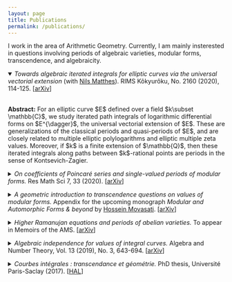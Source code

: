 ```yaml
---
layout: page
title: Publications
permalink: /publications/
---
```


I work in the area of Arithmetic Geometry. Currently, I am mainly insterested in questions involving periods of algebraic varieties, modular forms, transcendence, and algebraicity.

<details open>
	<summary><em>Towards algebraic iterated integrals for elliptic curves via the universal vectorial extension</em> (with <a href="http://people.maths.ox.ac.uk/matthes/">Nils Matthes</a>). RIMS Kôkyurôku, No. 2160 (2020), 114-125. [<a href="https://arxiv.org/abs/2009.10433">arXiv</a>] </summary>
  
  <p><br>
	<b>Abstract:</b>  For an elliptic curve $E$ defined over a field $k\subset \mathbb{C}$, we study iterated path integrals of logarithmic differential forms on $E^{\dagger}$, the universal vectorial extension of $E$. These are generalizations of the classical periods and quasi-periods of $E$, and are closely related to multiple elliptic polylogarithms and elliptic multiple zeta values. Moreover, if $k$ is a finite extension of $\mathbb{Q}$, then these iterated integrals along paths between $k$-rational points are periods in the sense of Kontsevich-Zagier. 
	</p>
	
	
</details>

<p></p>

<details>
	<summary><em>On coefficients of Poincaré series and single-valued periods of modular forms.</em> Res Math Sci 7, 33 (2020). [<a href="https://arxiv.org/abs/1912.02277">arXiv</a>] </summary>
  
  <p><br>
	<b>Abstract:</b> We prove that the field generated by the Fourier coefficients of weakly holomorphic Poincaré series of a given level $\Gamma_0(N)$ and weight $k\ge 2$ coincides with the field generated by the single-valued periods of a certain motive attached to $\Gamma_0(N)$. This clarifies the arithmetic nature of such Fourier coefficients and generalises previous formulas of Brown and Acres-Broadhurst giving explicit series expansions for the single-valued periods of some modular forms. Our proof is based on Bringmann-Ono's construction of harmonic lifts of Poincaré series.
	</p>
</details>

<p></p>

<details>
	<summary><em>A geometric introduction to transcendence questions on values of modular forms.</em> Appendix for the upcoming monograph <em>Modular and Automorphic Forms & beyond</em> by <a href="http://w3.impa.br/~hossein/">Hossein Movasati</a>. [<a href="https://arxiv.org/abs/2011.14401">arXiv</a>] </summary>
  
  <p><br>
	<b>Abstract:</b> We survey some key developments in the theory of transcendental numbers, paying special attention to Nesterenko's theorem on values of Eisenstein series and emphasizing its underlying geometric aspects. We finish with a brief discussion on periods and related open problems.
	</p>
</details>

<p></p>

<details>
	<summary><em>Higher Ramanujan equations and periods of abelian varieties.</em> To appear in Memoirs of the AMS. [<a href="https://arxiv.org/abs/1807.11044">arXiv</a>] </summary>
  
  <p><br>
	<b>Abstract:</b> We describe higher dimensional generalizations of Ramanujan's classical differential relations satisfied by the Eisenstein series $E_2$, $E_4$, $E_6$. Such "higher Ramanujan equations" are given geometrically in terms of vector fields living on certain moduli stacks classifying abelian schemes equipped with suitable frames of their first de Rham cohomology. These vector fields are canonically constructed by means of the Gauss-Manin connection and the Kodaira-Spencer isomorphism. Using Mumford's theory of degenerating families of abelian varieties, we construct remarkable solutions of these differential equations generalizing ($E_2,E_4,E_6$), which are also shown to be defined over $\mathbb{Z}$.
	</p>
	<p>
This geometric framework taking account of integrality issues is mainly motivated by questions in Transcendental Number Theory regarding an extension of Nesterenko's celebrated theorem on the algebraic independence of values of Eisenstein series. In this direction, we discuss the precise relation between periods of abelian varieties and the values of the above referred solutions of the higher Ramanujan equations, thereby linking the study of such differential equations to Grothendieck's Period Conjecture. Working in the complex analytic category, we prove "functional" transcendence results, such as the Zariski-density of every leaf of the holomorphic foliation induced by the higher Ramanujan equations. 
	</p>
</details>
  
<p></p>
  
<details>
	<summary><em>Algebraic independence for values of integral curves.</em> Algebra and Number Theory, Vol. 13 (2019), No. 3, 643-694. [<a href="https://arxiv.org/abs/1710.00563">arXiv</a>] </summary>
  
  <p><br>
	<b>Abstract:</b> We prove a transcendence theorem concerning values of holomorphic maps from a disk to a quasi-projective variety over $\overline{\mathbb{Q}}$ that are integral curves of some algebraic vector field (defined over $\overline{\mathbb{Q}}$). These maps are required to satisfy some integrality property, besides a growth condition and a strong form of Zariski-density that are natural for integral curves of algebraic vector fields. This result generalizes a theorem of Nesterenko concerning algebraic independence of values of the Eisenstein series $E_2$, $E_4$, $E_6$. The main technical improvement in our approach is the replacement of a rather restrictive hypothesis of polynomial growth on Taylor coefficients by a geometric notion of moderate growth formulated in terms of Value Distribution Theory.
	</p>
</details>

<p></p>

<details>
	<summary><em>Courbes intégrales : transcendance et géométrie.</em> PhD thesis, Université Paris-Saclay (2017). [<a href="https://tel.archives-ouvertes.fr/tel-01685449">HAL</a>] </summary>
  
  <p><br>
	<b>Abstract:</b> This thesis is devoted to the study of some questions motivated by Nesterenko's theorem on the algebraic independence of values of Eisenstein series $E_2$, $E_4$, $E_6$. It is divided in two parts.In the first part, comprising the first two chapiters, we generalize the algebraic differential equations satisfied by Eisenstein series that lie in the heart of Nesterenko's method, the Ramanujan equations. These generalizations, called 'higher Ramanujan equations', are obtained geometrically from vector fields naturally defined on certain moduli spaces of abelian varieties. In order to justify the interest of the higher Ramanujan equations in Transcendence Theory, we also show that values of a remarkable particular solution of these equations are related to 'periods' of abelian varieties.In the second part (third chapter), we study Nesterenko's method per se. We establish a geometric statement, containing the theorem of Nesterenko, on the transcendence of values of holomorphic maps from a disk to a quasi-projective variety over $\overline{\mathbb{Q}}$ defined as integral curves of some vector field. These maps are required to satisfy some integrality property, besides a growth condition and a strong form of Zariski-density that are natural for integral curves of algebraic vector fields. 
	</p>
</details>
